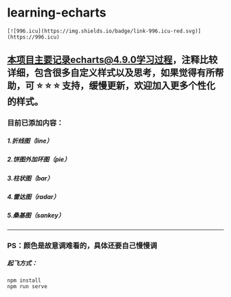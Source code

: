 # learning-echarts

```
[![996.icu](https://img.shields.io/badge/link-996.icu-red.svg)](https://996.icu)
```

## 本项目主要记录echarts@4.9.0学习过程，注释比较详细，包含很多自定义样式以及思考，如果觉得有所帮助，可 :star: :star: :star: 支持，缓慢更新，欢迎加入更多个性化的样式。

### 目前已添加内容：

##### 1.折线图（line）

##### 2.饼图外加环图（pie）

##### 3.柱状图（bar）

##### 4.雷达图（radar）

##### 5.桑基图（sankey）

---

### PS：颜色是故意调难看的，具体还要自己慢慢调

##### 起飞方式：

```
npm install
npm run serve
```



